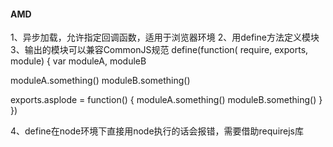 #### AMD
1、异步加载，允许指定回调函数，适用于浏览器环境
2、用define方法定义模块
3、输出的模块可以兼容CommonJS规范
define(function( require, exports, module) {
  var moduleA, moduleB

  moduleA.something()
  moduleB.something()

  <!-- 兼容commonjs -->
  exports.asplode = function() {
    moduleA.something()
    moduleB.something()
  }
})

4、define在node环境下直接用node执行的话会报错，需要借助requirejs库